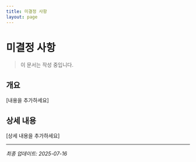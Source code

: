 ```yaml
---
title: 미결정 사항
layout: page
---
```


# 미결정 사항

> 이 문서는 작성 중입니다.

## 개요

[내용을 추가하세요]

## 상세 내용

[상세 내용을 추가하세요]

---

*최종 업데이트: 2025-07-16*
